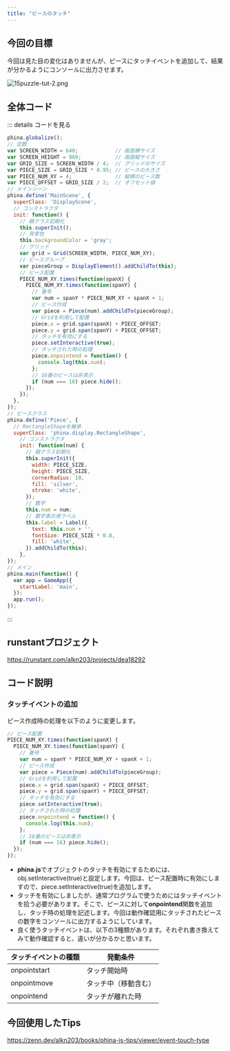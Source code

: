 ```yaml
---
title: "ピースのタッチ"
---
```


## 今回の目標

今回は見た目の変化はありませんが、ピースにタッチイベントを追加して、結果が分かるようにコンソールに出力させます。

![15puzzle-tut-2.png](https://qiita-image-store.s3.amazonaws.com/0/67114/fce95c81-85e0-1873-b2d0-e8bd9a4a39e5.png)

## 全体コード

::: details コードを見る

```js
phina.globalize();
// 定数
var SCREEN_WIDTH = 640;            // 画面横サイズ
var SCREEN_HEIGHT = 960;           // 画面縦サイズ
var GRID_SIZE = SCREEN_WIDTH / 4;  // グリッドのサイズ
var PIECE_SIZE = GRID_SIZE * 0.95; // ピースの大きさ
var PIECE_NUM_XY = 4;              // 縦横のピース数
var PIECE_OFFSET = GRID_SIZE / 2;  // オフセット値
// メインシーン
phina.define('MainScene', {
  superClass: 'DisplayScene',
  // コンストラクタ
  init: function() {
    // 親クラス初期化
    this.superInit();
    // 背景色
    this.backgroundColor = 'gray';
    // グリッド
    var grid = Grid(SCREEN_WIDTH, PIECE_NUM_XY);
    // ピースグループ
    var pieceGroup = DisplayElement().addChildTo(this);
    // ピース配置
    PIECE_NUM_XY.times(function(spanX) {
      PIECE_NUM_XY.times(function(spanY) {
        // 番号
        var num = spanY * PIECE_NUM_XY + spanX + 1;
        // ピース作成
        var piece = Piece(num).addChildTo(pieceGroup);
        // Gridを利用して配置
        piece.x = grid.span(spanX) + PIECE_OFFSET;
        piece.y = grid.span(spanY) + PIECE_OFFSET;
        // タッチを有効にする
        piece.setInteractive(true);
        // タッチされた時の処理
        piece.onpointend = function() {
          console.log(this.num);
        };
        // 16番のピースは非表示
        if (num === 16) piece.hide();
      });
    });
  },
});
// ピースクラス
phina.define('Piece', {
  // RectangleShapeを継承
  superClass: 'phina.display.RectangleShape',
    // コンストラクタ
    init: function(num) {
      // 親クラス初期化
      this.superInit({
        width: PIECE_SIZE,
        height: PIECE_SIZE,
        cornerRadius: 10,
        fill: 'silver',
        stroke: 'white',
      });
      // 数字
      this.num = num;
      // 数字表示用ラベル
      this.label = Label({
        text: this.num + '',
        fontSize: PIECE_SIZE * 0.8,
        fill: 'white',
      }).addChildTo(this);
    },
});
// メイン
phina.main(function() {
  var app = GameApp({
    startLabel: 'main',
  });
  app.run();
});

```

:::

## runstantプロジェクト

https://runstant.com/alkn203/projects/dea18292

## コード説明

### タッチイベントの追加

ピース作成時の処理を以下のように変更します。

```js
// ピース配置
PIECE_NUM_XY.times(function(spanX) {
  PIECE_NUM_XY.times(function(spanY) {
    // 番号
    var num = spanY * PIECE_NUM_XY + spanX + 1;
    // ピース作成
    var piece = Piece(num).addChildTo(pieceGroup);
    // Gridを利用して配置
    piece.x = grid.span(spanX) + PIECE_OFFSET;
    piece.y = grid.span(spanY) + PIECE_OFFSET;
    // タッチを有効にする
    piece.setInteractive(true);
    // タッチされた時の処理
    piece.onpointend = function() {
      console.log(this.num);
    };
    // 16番のピースは非表示
    if (num === 16) piece.hide();
  });
});
```

* **phina.js**でオブジェクトのタッチを有効にするためには、obj.setInteractive(true)と設定します。今回は、ピース配置時に有効にしますので、piece.setInteractive(true)を追加します。
* タッチを有効にしましたが、通常プログラムで使うためにはタッチイベントを拾う必要があります。そこで、ピースに対して**onpointend**関数を追加し、タッチ時の処理を記述します。今回は動作確認用にタッチされたピースの数字をコンソールに出力するようにしています。
* 良く使うタッチイベントは、以下の3種類があります。それぞれ書き換えてみて動作確認すると、違いが分かるかと思います。

| タッチイベントの種類 | 発動条件 |
| ---- | ---- |
| onpointstart | タッチ開始時 |
| onpointmove | タッチ中（移動含む） |
| onpointend | タッチが離れた時 |

## 今回使用したTips

https://zenn.dev/alkn203/books/phina-js-tips/viewer/event-touch-type